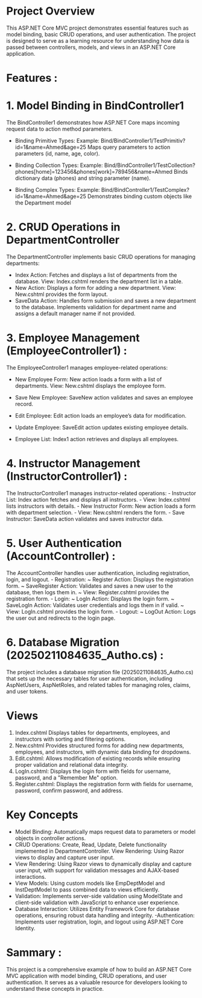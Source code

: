  # Project Overview
This ASP.NET Core MVC project demonstrates essential features such as model binding, basic CRUD operations, and user authentication. 
The project is designed to serve as a learning resource for understanding how data is passed between controllers, models, and views in an ASP.NET Core application.
# Features :
  # 1. Model Binding in BindController1
   The BindController1 demonstrates how ASP.NET Core maps incoming request data to action method parameters.
  
  - Binding Primitive Types:
       Example: Bind/BindController1/TestPrimitiv?id=1&name=Ahmed&age=25
       Maps query parameters to action parameters (id, name, age, color).
      
   - Binding Collection Types:
        Example: Bind/BindController1/TestCollection?phones[home]=123456&phones[work]=789456&name=Ahmed
        Binds dictionary data (phones) and string parameter (name).
      
   - Binding Complex Types:
        Example: Bind/BindController1/TestComplex?id=1&name=Ahmed&age=25
        Demonstrates binding custom objects like the Department model

 # 2. CRUD Operations in DepartmentController
  The DepartmentController implements basic CRUD operations for managing departments:

  - Index Action:
      Fetches and displays a list of departments from the database.
      View: Index.cshtml renders the department list in a table.
  - New Action:
      Displays a form for adding a new department.
      View: New.cshtml provides the form layout.
  - SaveData Action:
      Handles form submission and saves a new department to the database.
      Implements validation for department name and assigns a default manager name if not provided.

 # 3. Employee Management (EmployeeController1) :

  The EmployeeController1 manages employee-related operations:

   - New Employee Form: New action loads a form with a list of departments.
     View: New.cshtml displays the employee form.

   - Save New Employee: SaveNew action validates and saves an employee record.

   - Edit Employee: Edit action loads an employee’s data for modification.

   - Update Employee: SaveEdit action updates existing employee details.

   - Employee List: Index1 action retrieves and displays all employees.

  # 4. Instructor Management (InstructorController1) :
  
   The InstructorController1 manages instructor-related operations:
    - Instructor List: Index action fetches and displays all instructors.
       - View: Index.cshtml lists instructors with details.
    - New Instructor Form: New action loads a form with department selection.
       - View: New.cshtml renders the form.
    - Save Instructor: SaveData action validates and saves instructor data.

 # 5. User Authentication (AccountController) :
 
   The AccountController handles user authentication, including registration, login, and logout.
     - Registration:
         ~ Register Action: Displays the registration form.
         ~ SaveRegister Action: Validates and saves a new user to the database, then logs them in.
         ~ View: Register.cshtml provides the registration form.
     - Login:
         ~ LogIn Action: Displays the login form.
         ~ SaveLogIn Action: Validates user credentials and logs them in if valid.
         ~ View: LogIn.cshtml provides the login form.
     - Logout:
         ~ LogOut Action: Logs the user out and redirects to the login page.
  # 6. Database Migration (20250211084635_Autho.cs) :
   The project includes a database migration file (20250211084635_Autho.cs) that sets up the necessary tables for user authentication,
   including AspNetUsers, AspNetRoles, and related tables for managing roles, claims, and user tokens.   

   
# Views
  1. Index.cshtml
    Displays tables for departments, employees, and instructors with sorting and filtering options.
  2. New.cshtml
      Provides structured forms for adding new departments, employees, and instructors, with 
      dynamic data binding for dropdowns.
  3. Edit.cshtml:
       Allows modification of existing records while ensuring proper validation and relational data 
       integrity.
  4. LogIn.cshtml:
       Displays the login form with fields for username, password, and a "Remember Me" option.
  5. Register.cshtml:
       Displays the registration form with fields for username, password, confirm password, and address.

         
# Key Concepts 

  - Model Binding: Automatically maps request data to parameters or model objects in controller 
      actions.
  - CRUD Operations: Create, Read, Update, Delete functionality implemented in DepartmentController.
     View Rendering: Using Razor views to display and capture user input.
  - View Rendering: Using Razor views to dynamically display and capture user input, with support 
     for validation messages and AJAX-based interactions.
  - View Models: Using custom models like EmpDeptModel and InstDeptModel to pass combined data to 
     views efficiently.
  - Validation: Implements server-side validation using ModelState and client-side validation with 
     JavaScript to enhance user experience.
  - Database Interaction: Utilizes Entity Framework Core for database operations, ensuring robust 
     data handling and integrity.
  -Authentication: Implements user registration, login, and logout using ASP.NET Core Identity.  

# Sammary :
   This project is a comprehensive example of how to build an ASP.NET Core MVC application with model binding, CRUD operations, and user authentication. 
   It serves as a valuable resource for developers looking to understand these concepts in practice.
